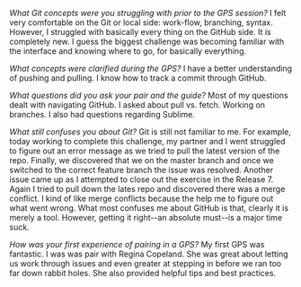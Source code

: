 

_What Git concepts were you struggling with prior to the GPS session?_
I felt very comfortable on the Git or local side: work-flow, branching, syntax. However, I struggled with basically every thing on the GitHub side. It is completely new. I guess the biggest challenge was becoming familiar with the interface and knowing where to go, for basically everything.

_What concepts were clarified during the GPS?_
I have a better understanding of pushing and pulling. I know how to track a commit through GitHub. 

_What questions did you ask your pair and the guide?_
Most of my questions dealt with navigating GitHub. I asked about pull vs. fetch. Working on branches. I also had questions regarding Sublime.

_What still confuses you about Git?_
Git is still not familiar to me. For example, today working to complete this challenge, my partner and I went struggled to figure out an error message as we tried to pull the latest version of the repo. Finally, we discovered that we on the master branch and once we switched to the correct feature branch the issue was resolved. Another issue came up as I attempted to close out the exercise in the Release 7. Again I tried to pull down the lates repo and discovered there was a merge conflict. I kind of like merge conflicts because the help me to figure out what went wrong. What most confuses me about GitHub is that, clearly it is merely a tool. However, getting it right--an absolute must--is a major time suck. 

_How was your first experience of pairing in a GPS?_
My first GPS was fantastic. I was was pair with Regina Copeland. She was great about letting us work through issues and even greater at stepping in before we ran too far down rabbit holes. She also provided helpful tips and best practices. 